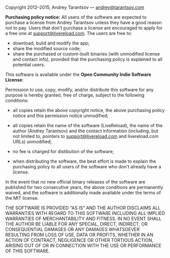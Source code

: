 Copyright 2012–2015, Andrey Tarantsov — andrey@tarantsov.com

**Purchasing policy notice:** All users of the software are expected to purchase a license from Andrey Tarantsov unless they have a good reason not to pay. Users that don't purchase a license are encouraged to apply for a free one at support@livereload.com. The users are free to:

* download, build and modify the app;
* share the modified source code;
* share the purchased or custom-built binaries (with unmodified license and contact info), provided that the purchasing policy is explained to all potential users.


This software is available under the **Open Community Indie Software License**:

Permission to use, copy, modify, and/or distribute this software for any purpose is hereby granted, free of charge, subject to the following conditions:

* all copies retain the above copyright notice, the above purchasing policy notice and this permission notice unmodified;

* all copies retain the name of the software (LiveReload), the name of the author (Andrey Tarantsov) and the contact information (including, but not limited to, pointers to support@livereload.com and livereload.com URLs) unmodified;

* no fee is charged for distibution of the software;

* when distributing the software, the best effort is made to explain the purchasing policy to all users of the software who don't already have a license.

In the event that no new official binary releases of the software are published for two consecutive years, the above conditions are permanently waived, and the software is additionally made available under the terms of the MIT license.

THE SOFTWARE IS PROVIDED "AS IS" AND THE AUTHOR DISCLAIMS ALL WARRANTIES WITH REGARD TO THIS SOFTWARE INCLUDING ALL IMPLIED WARRANTIES OF MERCHANTABILITY AND FITNESS. IN NO EVENT SHALL THE AUTHOR BE LIABLE FOR ANY SPECIAL, DIRECT, INDIRECT, OR CONSEQUENTIAL DAMAGES OR ANY DAMAGES WHATSOEVER RESULTING FROM LOSS OF USE, DATA OR PROFITS, WHETHER IN AN ACTION OF CONTRACT, NEGLIGENCE OR OTHER TORTIOUS ACTION, ARISING OUT OF OR IN CONNECTION WITH THE USE OR PERFORMANCE OF THIS SOFTWARE.
